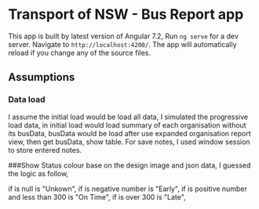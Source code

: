 # Transport of NSW - Bus Report app
This app is built by latest version of Angular 7.2,
Run `ng serve` for a dev server. Navigate to `http://localhost:4200/`. The app will automatically reload if you change any of the source files.

## Assumptions
### Data load
I assume the initial load would be load all data, I simulated the progressive load data,
in initial load would load summary of each organisation without its busData,
busData would be load after use expanded organisation report view, then get busData, show table. 
For save notes, I used window session to store entered notes.

###Show Status colour
base on the design image and json data, I guessed the logic as follow, 

if is null is "Unkown", 
if is negative number is "Early", 
if is positive number and less than 300 is "On Time", 
if is over 300 is "Late",
